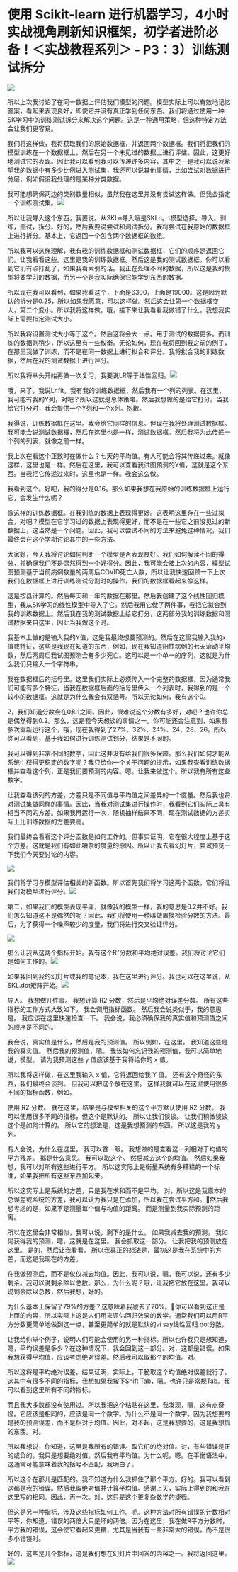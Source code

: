 # 使用 Scikit-learn 进行机器学习，4小时实战视角刷新知识框架，初学者进阶必备！＜实战教程系列＞ - P3：3）训练测试拆分 

![](img/816ece20f67a7bafdafc76312ab6259f_0.png)

所以上次我讨论了在同一数据上评估我们模型的问题。模型实际上可以有效地记忆答案，看起来表现良好，即使它并没有真正学到任何东西。我们将通过使用一种SK学习中的训练测试拆分来解决这个问题。这是一种通用策略，但这种特定方法会让我们更容易。

我们将这样做，我将获取我们的原始数据框，并返回两个数据框。我们将把我们的模型训练在一个数据框上，然后在另一个未见过的数据上进行评估。因此，这更好地测试它的表现。因此我可以看到我可以传递许多内容，其中之一是我可以说我希望我的数据中有多少比例进入测试集，我还可以说其他事情，比如尝试对数据进行分层，例如假设我处理的是某种分类数据。

我可能想确保两边的类别数量相似，虽然我在这里并没有尝试这样做。但我会指定一个训练测试集。![](img/816ece20f67a7bafdafc76312ab6259f_2.png)

所以让我导入这个东西，我要说。从SKLn导入哦是SKLn。t模型选择。导入。训练，测试，拆分。好的，然后我要说尝试和测试拆分。我将尝试在我原始的数据框上进行拆分。基本上，它返回一个包含两个数据框的数组。

所以我可以这样理解，我有我的训练数据框和测试数据框，它们的顺序是返回它们。让我看看这些。这里是我的训练数据框。然后这是我的测试数据框。你可以看到它们有点打乱了，如果我看索引的话。我正在处理不同的数据，所以这是我的模型将要学习的数据，而另一个是我实际确保它能学到东西的数据。

所以现在我可以看到，如果我看这个，下面是6300，上面是19000。这是因为默认的拆分是0.25，所以如果我愿意，可以这样做。然后这会让第一个数据框变大，第二个变小。所以我将这样做。哦，接下来让我看看我做错了什么。我想我实际上需要指定测试大小。

所以我将设置测试大小等于这个。然后这将会大一点。用于测试的数据更多。而训练的数据则稍少，所以这里有一些权衡。无论如何，现在我将回到我之前的例子，在那里我做了训练，而不是在同一数据上进行拟合和评分。我将拟合我的训练数据，然后在我的测试数据上进行评分。

所以我将从头开始再做一次复习，我要说LR等于线性回归。![](img/816ece20f67a7bafdafc76312ab6259f_4.png)

哦，来了，我说Lr.fit。我有我的训练数据框，然后我有一个列的列表。在这里，我可能有我的Y列，对吧？所以这就是总体策略。然后我想做的是给它打分。当我给它打分时，我会提供一个Y列和一个x列。抱歉。

我得说，训练数据框在这里。我会给它同样的信息。但现在我将处理测试数据框。我可能会说测试数据框，然后在这里也是一样，测试数据框。然后我将为此传递一个列的列表，就像之前一样。

我上次在看这个正数时在做什么？七天的平均值。有人可能会将其传递过来。就像这样，这里也是一样。然后在这里，我可以查看我试图预测的Y值，这就是这个东西。当我把它传递过来时，这里也是一样。我会这么做。

我看到这个。好吧，我的得分是0.16。那么如果我想在我原始的训练数据框上运行它，会发生什么呢？

像这样的训练数据框。在我训练的数据上表现得更好。这表明这里存在一些过拟合，对吧？模型在它学习过的数据上表现得更好，而不是在一些它之前没见过的新数据上，这当然是一个问题。因此，我可以尝试不同的方法来避免这种情况，我们最终会在这个学期讨论其中的一些方法。

大家好，今天我将讨论如何判断一个模型是否表现良好。我们如何解读不同的得分，并确保我们不是偶然得到一个好得分。因此，我可能会接上次的内容，模型试图预测基于当前病例数量的两周后COVID死亡人数，所以让我快速回顾一下上次我们在数据框上进行训练测试分割时的操作，我们的数据框看起来像这样。

这是按县计算的。然后每天和一年的数据在那里。然后我创建了这个线性回归模型，我从SK学习的线性模型中导入了它。然后我用它做了两件事，我把它拟合到我的训练数据上。然后我在我的测试数据上给它打分，这两部分我的训练数据和测试数据来自这里，因此当我做这个时。

我基本上做的是输入我的Y值，这是我最终想要预测的。然后在这里我输入我的x值或特征，这些是我现在知道的东西，例如，现在我知道阳性病例的七天滚动平均数，然后两周后我试图预测会有多少死亡。这可以是一个单一的序列，这就是为什么我们只输入一个字符串。

我在数据框后的括号里。这里我们实际上必须传入一个完整的数据框，因为通常我们可能有多个特征，当我在数据框后面的括号里传入一个列表时，我得到的是一个较小的数据框。这就是为什么我会有双括号。所以无论如何，我有这个0。

2，我们知道分数会在0和1之间。因此，很难说这个分数有多好，对吧？也许你总是偶然得到0.2。那么，这是我今天想谈的事情之一。你可能还会注意到，如果我多次重新运行这个，哦，现在我得到了27%、32%、24%、24、28、26。所以你可以看到，基于我如何进行训练测试划分，结果是不同的。

我可以得到非常不同的数字，因此这并没有给我们很多保障。那么我们如何才能从系统中获得更稳定的数字呢？我只给你一个关于问题的提示，如果我查看训练数据框并查看这个列，正是我们要预测的内容。嗯。让我来做这个。所以我有所有这些数字。

让我查看该列的方差，方差只是不同值与平均值之间差异的一个度量。然后我也将对测试集做同样的事情。因此，当我对测试集进行操作时，我看到它们实际上具有相当不同的方差。如果我再运行一次，随机抽样结果不同，现在测试数据的方差实际上比训练数据的方差要高。

我们最终会看看这个评分函数是如何工作的。但事实证明，它在很大程度上基于这个方差。这就是我们有如此嘈杂的度量的原因。所以让我去看幻灯片，尝试预览一下我们今天要讨论的内容。

![](img/816ece20f67a7bafdafc76312ab6259f_6.png)

我们将学习与模型评估相关的新函数。所以首先我们将学习这两个函数，它们将让我们对模型进行评分。![](img/816ece20f67a7bafdafc76312ab6259f_8.png)

第二，如果我们的模型表现平庸，就像我的模型一样，我的意思是0.2并不好。我们怎么知道这不是偶然的呢？因此，我们将使用一种叫做置换检验分数的方法。最后，为了获得一个噪声较少的度量，我们将进行交叉验证评分。

![](img/816ece20f67a7bafdafc76312ab6259f_10.png)

那么让我从这两个指标开始。我有这个R²分数和平均绝对误差。我们将讨论它们是如何工作的。![](img/816ece20f67a7bafdafc76312ab6259f_12.png)

如果我回到我的幻灯片或我的笔记本，我在这里进行评分。我也可以在这里说，从SKL.dot矩阵开始。![](img/816ece20f67a7bafdafc76312ab6259f_14.png)

导入。 我想做几件事。 我想计算 R2 分数，然后是平均绝对误差分数。 所有这些指标的工作方式大致如下。 我会调用指标函数。 然后我会说类似于，我的意思是。 我应该在这里快速检查一下。 我会说，我必须确保我的真实值和预测值之间的顺序是不同的。

我会说，真实值是什么，然后是我的预测值。 所以例如，在这里。 我知道这些是我的真实值。 然后我的预测值，嗯。 我该如何忘记我的预测值，我可以简单地说，模型。 请为我预测这些 y 值应该基于我将给你的 x 值。

所以我将这样做，在这里我输入 x 值，它将返回给我 Y 值。 还有这个奇怪的东西，我们最终会谈到。 但我可以把这个放在这里。 这样我就可以在这里使用很多不同的指标函数，例如。

使用 R2 分数。 就在这里，结果是与模型相关的这个平方默认使用 R2 分数。 我可以使用很多不同的指标，但这个是默认的。 所以让我们谈谈。 让我们稍微谈谈这个是如何计算的。 所以它的想法是，这是我想预测的东西。 所以这是我的 y 列。

有人会说，为什么在这里。 我可以瞥一眼。 我想做的是查看这一列相对于均值的平方残差。 那是什么意思。 我可以取这个。 然后减去这个的均值。 然后如果我想，我可以对所有这些进行平方。 所以这实际上是衡量系统有多糟糕的一个标准，如果我把所有这些东西加起来。

所以这实际上是系统的方差，只是我在求和而不是平均。 对，所以这是我原本的总误差或系统的方差，我可以认为我只是在添加，所以我在尝试平方和。🤧然后我想考虑的是，如果不是测量每个值与均值的距离。 而是测量到我实际预测的距离。

所以在这里会非常相似，我可以说，剩下的是什么。 如果我减去我的预测。 我如何获得我的预测，嗯，这就是在这里。 我会抓取这一部分。 让我把我的预测放在这里。 是的，然后让我看看。 所以我真正的想法是，最初这是我在系统中的方差，而这是我现在的方差。

在我做预测后，而不是仅仅减去均值。因此，我可以说，嗯，我可以说，还有多少剩余。我可以说剩余除以总数。那么，为什么呢？哦，让我把它放在这里。我可以说剩余除以总数，然后我想，好的。

为什么基本上保留了79%的方差？这意味着我减去了20%。🤧你可以看到这正是上面的内容，所以实际上这是人们用来评估回归效果的数学。通常我们可以用R平方分数更简单地做到这一点，甚至更简单的就是默认的vi say线性回归.dot分数。

让我给你举个例子，说明人们可能会使用的另一种指标。所以也许我只是想知道，嗯，平均误差是多少？在这种情况下，我会回到这一部分。对，这都是错误。如果我想获得平均值，应该考虑绝对误差。然后我可以取那个的均值。对。

所以这将是平均绝对误差。结果证明，实际上，干脆取这个均值绝对误差就行了。这其中有很多不同的指标，我想如果我按下Shift Tab，嗯。也许只是常规Tab。我可以看到这里所有不同的指标。

而且我大多数都没有使用过。所以我把这个粘贴在这里，我发现，嗯，这有点奇怪。它应该是相同的，应该是同一个数字。为什么不是同一个数字。因为我想要的是我的预测误差，而不是相对于均值。因此，对不起，这是我想要的，这是我想抓的东西。对。

所以我想说，你知道，这里是我所有的错误。取它们的绝对值。对，有些错误是正的或负的。我只是想要绝对值。然后我有平均值。为什么呢。嗯。在平衡语法中，这通常可能意味着我的括号不匹配。我明白了。

所以这个在那儿是匹配的。我不知道为什么我抓住了那个平方。好的。我可以看到这都是我的错误。然后我取绝对值并计算平均值。感谢上天，实际上得到的和我在这里写的相同。因此，再一次。对，这只是这个更复杂数学的捷径。

但这是另一种指标，涉及这些指标如何工作。呃。这种方法对所有错误的计数相对平等，你知道。错误的两倍大只是坏的两倍。因为在这里，我在做R平方分数时，平方我的错误，这会使它看起来更糟，尤其是当我有一些非常大的错误，而不是很多小错误时。

好的，这些是几个指标，这是我们想在幻灯片中回答的内容之一。我将返回这里。![](img/816ece20f67a7bafdafc76312ab6259f_16.png)
